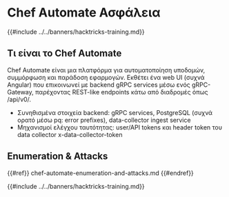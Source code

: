 # Chef Automate Ασφάλεια

{{#include ../../banners/hacktricks-training.md}}

## Τι είναι το Chef Automate

Chef Automate είναι μια πλατφόρμα για αυτοματοποίηση υποδομών, συμμόρφωση και παράδοση εφαρμογών. Εκθέτει ένα web UI (συχνά Angular) που επικοινωνεί με backend gRPC services μέσω ενός gRPC-Gateway, παρέχοντας REST-like endpoints κάτω από διαδρομές όπως /api/v0/.

- Συνηθισμένα στοιχεία backend: gRPC services, PostgreSQL (συχνά ορατό μέσω pq: error prefixes), data-collector ingest service
- Μηχανισμοί ελέγχου ταυτότητας: user/API tokens και header token του data collector x-data-collector-token

## Enumeration & Attacks

{{#ref}}
chef-automate-enumeration-and-attacks.md
{{#endref}}

{{#include ../../banners/hacktricks-training.md}}
